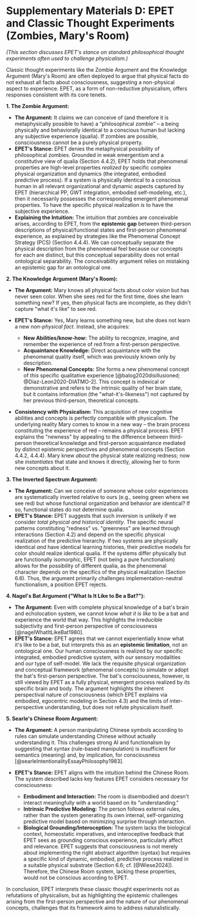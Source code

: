 # Supplementary Materials D: EPET and Classic Thought Experiments (Zombies, Mary's Room)

*(This section discusses EPET's stance on standard philosophical thought experiments often used to challenge physicalism.)*

Classic thought experiments like the Zombie Argument and the Knowledge Argument (Mary's Room) are often deployed to argue that physical facts do not exhaust all facts about consciousness, suggesting a non-physical aspect to experience. EPET, as a form of non-reductive physicalism, offers responses consistent with its core tenets.


**1. The Zombie Argument:**

*   **The Argument:** It claims we can conceive of (and therefore it is metaphysically possible to have) a "philosophical zombie" – a being physically and behaviorally identical to a conscious human but lacking any subjective experience (qualia). If zombies are possible, consciousness cannot be a purely physical property.
*   **EPET's Stance:** EPET denies the metaphysical possibility of philosophical zombies. Grounded in weak emergentism and a constitutive view of qualia (Section 4.4.2), EPET holds that phenomenal properties are high-level properties *realized by* specific complex physical organization and dynamics (the integrated, embodied predictive process). If a system is physically identical to a conscious human in all relevant organizational and dynamic aspects captured by EPET (hierarchical PP, GWT integration, embodied self-modeling, etc.), then it necessarily possesses the corresponding emergent phenomenal properties. To have the specific physical realization *is* to have the subjective experience.
*   **Explaining the Intuition:** The intuition that zombies are conceivable arises, according to EPET, from the **epistemic gap** between third-person descriptions of physical/functional states and first-person phenomenal experience, as explained by strategies like the Phenomenal Concept Strategy (PCS) (Section 4.4.4). We can conceptually separate the physical description from the phenomenal feel because our concepts for each are distinct, but this conceptual separability does not entail ontological separability. The conceivability argument relies on mistaking an epistemic gap for an ontological one.


**2. The Knowledge Argument (Mary's Room):**

*   **The Argument:** Mary knows all physical facts about color vision but has never seen color. When she sees red for the first time, does she learn something new? If yes, then physical facts are incomplete, as they didn't capture "what it's like" to see red.
*   **EPET's Stance:** Yes, Mary learns something new, but she does not learn a new *non-physical fact*. Instead, she acquires:

    *   **New Abilities/know-how:** The ability to recognize, imagine, and remember the experience of red from a first-person perspective.
    *   **Acquaintance Knowledge:** Direct acquaintance with the phenomenal quality itself, which was previously known only by description.
    *   **New Phenomenal Concepts:** She forms a new phenomenal concept of *this* specific qualitative experience [@balog2020disillusioned; @Diaz-Leon2020-DIATMO-2]. This concept is indexical or demonstrative and refers to the intrinsic quality of her brain state, but it contains information (the "what-it's-likeness") not captured by her previous third-person, theoretical concepts.
*   **Consistency with Physicalism:** This acquisition of new cognitive abilities and concepts is perfectly compatible with physicalism. The underlying reality Mary comes to know in a new way – the brain process constituting the experience of red – remains a physical process. EPET explains the "newness" by appealing to the difference between third-person theoretical knowledge and first-person acquaintance mediated by distinct epistemic perspectives and phenomenal concepts (Section 4.4.2, 4.4.4). Mary knew *about* the physical state realizing redness; now she *instantiates* that state and knows it directly, allowing her to form new concepts about it.


**3. The Inverted Spectrum Argument:**

*   **The Argument:** Can we conceive of someone whose color experiences are systematically inverted relative to ours (e.g., seeing green where we see red) but whose functional organization and behavior are identical? If so, functional states do not determine qualia.
*   **EPET's Stance:** EPET suggests that such inversion is unlikely if we consider *total physical and historical identity*. The specific neural patterns constituting "redness" vs. "greenness" are learned through interactions (Section 4.2) and depend on the specific physical realization of the predictive hierarchy. If two systems are physically identical *and* have identical learning histories, their predictive models for color should realize identical qualia. If the systems differ physically but are functionally isomorphic, EPET (not being a pure functionalism) allows for the possibility of different qualia, as the phenomenal character depends on the specifics of the physical realization (Section 6.6). Thus, the argument primarily challenges implementation-neutral functionalism, a position EPET rejects.


**4. Nagel's Bat Argument ("What Is It Like to Be a Bat?"):**

*   **The Argument:** Even with complete physical knowledge of a bat's brain and echolocation system, we cannot know *what it is like* to be a bat and experience the world that way. This highlights the irreducible subjectivity and first-person perspective of consciousness [@nagelWhatItLikeBat1980].
*   **EPET's Stance:** EPET agrees that we cannot experientially know what it's like to be a bat, but interprets this as an **epistemic limitation**, not an ontological one. Our human consciousness is realized by *our* specific integrated, embodied predictive system, with *our* sensory modalities and *our* type of self-model. We lack the requisite physical organization and conceptual framework (phenomenal concepts) to simulate or adopt the bat's first-person perspective. The bat's consciousness, however, is still viewed by EPET as a fully physical, emergent process realized by *its* specific brain and body. The argument highlights the inherent perspectival nature of consciousness (which EPET explains via embodied, egocentric modeling in Section 4.3) and the limits of inter-perspective understanding, but does not refute physicalism itself.


**5. Searle's Chinese Room Argument:**

*   **The Argument:** A person manipulating Chinese symbols according to rules can simulate understanding Chinese without actually understanding it. This challenges strong AI and functionalism by suggesting that syntax (rule-based manipulation) is insufficient for semantics (meaning) and, by implication, for consciousness [@searleIntentionalityEssayPhilosophy1983].
*   **EPET's Stance:** EPET aligns with the intuition behind the Chinese Room. The system described lacks key features EPET considers necessary for consciousness:

    *   **Embodiment and Interaction:** The room is disembodied and doesn't interact meaningfully with a world based on its "understanding."
    *   **Intrinsic Predictive Modeling:** The person follows external rules, rather than the system generating its own internal, self-organizing predictive model based on minimizing surprise through interaction.
    *   **Biological Grounding/Interoception:** The system lacks the biological context, homeostatic imperatives, and interoceptive feedback that EPET sees as grounding conscious experience, particularly affect and relevance.
    EPET suggests that consciousness is not merely about implementing the right abstract algorithm (syntax) but requires a specific kind of dynamic, embodied, predictive process realized in a suitable physical substrate (Section 6.6; cf. [@Wiese2024]). Therefore, the Chinese Room system, lacking these properties, would not be conscious according to EPET.


In conclusion, EPET interprets these classic thought experiments not as refutations of physicalism, but as highlighting the epistemic challenges arising from the first-person perspective and the nature of our phenomenal concepts, challenges that its framework aims to address naturalistically.